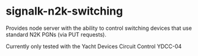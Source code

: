 # signalk-n2k-switching

Provides node server with the ability to control switching devices that use standard N2K PGNs (via PUT requests).

Currently only tested with the Yacht Devices Circuit Control YDCC-04

